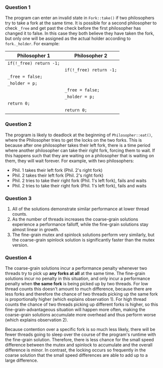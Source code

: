 ### Question 1
The program can enter an invalid state in `Fork::take()` if two philosophers try to take a fork at the same time. It is possible for a second philosopher to check `_free` and get past the check before the first philosopher has changed it to false. In this case they both believe they have taken the fork, but only one will be assigned as the actual holder according to `fork._holder`. For example:

| Philosopher 1           | Philosopher 2           |
| ----------------------- | ----------------------- |
| `if(!_free) return -1;` |                         |
|                         | `if(!_free) return -1;` |
| `_free = false;`        |                         |
| `_holder = p;`          |                         |
|                         | `_free = false;`        |
|                         | `_holder = p;`          |
| `return 0;`             |                         |
|                         | `return 0;`             |
### Question 2
The program is likely to deadlock at the beginning of `Philosopher::eat()`, where the Philosopher tries to get the locks on the two forks. 
This is because after one philosopher takes their left fork, there is a time period where another philosopher can take their right fork, forcing them to wait. If this happens such that they are waiting on a philosopher that is waiting on them, they will wait forever. For example, with two philosophers:
- Phil. 1 takes their left fork (Phil. 2's right fork)
- Phil. 2 takes their left fork (Phil. 2's right fork)
- Phil. 2 tries to take their right fork (Phil. 1's left fork), fails and waits
- Phil. 2 tries to take their right fork (Phil. 1's left fork), fails and waits
### Question 3
1. All of the solutions demonstrate similar performance at lower thread counts. 
2. As the number of threads increases the coarse-grain solutions experience a performance falloff, while the fine-grain solutions stay almost linear in growth. 
3. The fine-grain mutex and spinlock solutions perform very similarly, but the coarse-grain spinlock solution is significantly faster than the mutex version.
### Question 4
The coarse-grain solutions incur a performance penalty whenever two threads try to pick up **any forks at all** at the same time. The fine-grain solutions incur no penalty in this situation, and only incur a performance penalty when **the same fork** is being picked up by two threads. For low thread counts this doesn't amount to much difference, because there are less forks and therefore the chance of two threads picking up the same fork is proportionally higher (which explains observation 1). For high thread counts the chance of two threads picking up different forks is higher, so this fine-grain-advantageous situation will happen more often, making the coarse-grain solutions accumulate more overhead and thus perform worse (which explains observation 2).  

Because contention over a specific fork is so much less likely, there will be fewer threads going to sleep over the course of the program's runtime with the fine-grain solution. Therefore, there is less chance for the small speed difference between the mutex and spinlock to accumulate and the overall difference is minor. In contrast, the locking occurs so frequently in the coarse solution that the small speed differences are able to add up to a large difference.